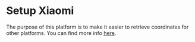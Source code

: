 # Setup Xiaomi

The purpose of this platform is to make it easier to retrieve coordinates for other platforms.
You can find more info [here](https://github.com/PiotrMachowski/lovelace-xiaomi-vacuum-map-card/discussions/318).
